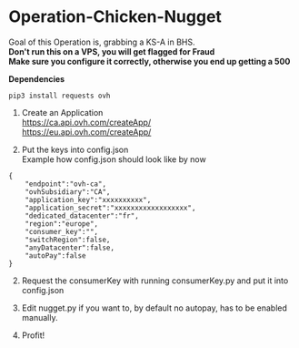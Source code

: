 # Operation-Chicken-Nugget

Goal of this Operation is, grabbing a KS-A in BHS.<br />
**Don't run this on a VPS, you will get flagged for Fraud**<br />
**Make sure you configure it correctly, otherwise you end up getting a 500**

**Dependencies**<br />

```
pip3 install requests ovh
```

1. Create an Application<br />
https://ca.api.ovh.com/createApp/<br />
https://eu.api.ovh.com/createApp/<br />

2. Put the keys into config.json<br />
Example how config.json should look like by now <br />

```
{
    "endpoint":"ovh-ca",
    "ovhSubsidiary":"CA",
    "application_key":"xxxxxxxxxx",
    "application_secret":"xxxxxxxxxxxxxxxxxx",
    "dedicated_datacenter":"fr",
    "region":"europe",
    "consumer_key":"",
    "switchRegion":false,
    "anyDatacenter":false,
    "autoPay":false
}
```

2. Request the consumerKey with running consumerKey.py and put it into config.json <br />

3. Edit nugget.py if you want to, by default no autopay, has to be enabled manually.<br />

4. Profit! <br />
